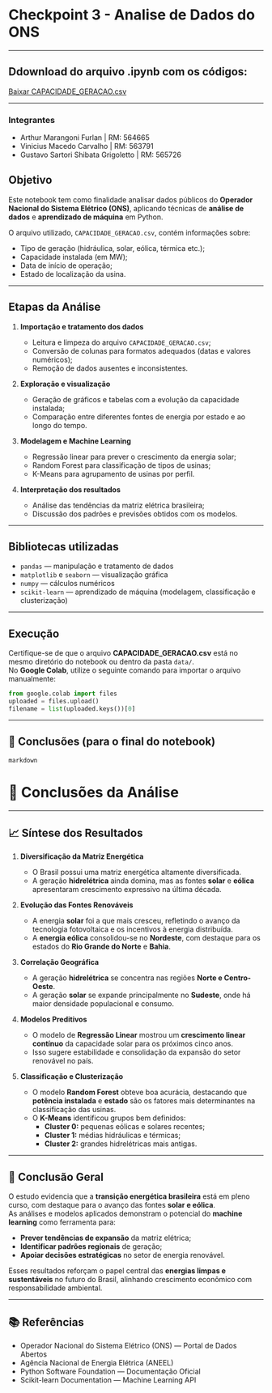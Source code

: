 # Checkpoint 3 - Analise de Dados do ONS

---
## Ddownload do arquivo .ipynb com os códigos:
[Baixar CAPACIDADE_GERACAO.csv](https://github.com/SEU_USUARIO/SEU_REPOSITORIO/raw/main/data/CAPACIDADE_GERACAO.csv)

---
### Integrantes
- Arthur Marangoni Furlan | RM: 564665
- Vinicius Macedo Carvalho | RM: 563791
- Gustavo Sartori Shibata Grigoletto | RM: 565726

## Objetivo
Este notebook tem como finalidade analisar dados públicos do **Operador Nacional do Sistema Elétrico (ONS)**, aplicando técnicas de **análise de dados** e **aprendizado de máquina** em Python.

O arquivo utilizado, `CAPACIDADE_GERACAO.csv`, contém informações sobre:
- Tipo de geração (hidráulica, solar, eólica, térmica etc.);
- Capacidade instalada (em MW);
- Data de início de operação;
- Estado de localização da usina.

---

## Etapas da Análise
1. **Importação e tratamento dos dados**  
   - Leitura e limpeza do arquivo `CAPACIDADE_GERACAO.csv`;  
   - Conversão de colunas para formatos adequados (datas e valores numéricos);  
   - Remoção de dados ausentes e inconsistentes.

2. **Exploração e visualização**  
   - Geração de gráficos e tabelas com a evolução da capacidade instalada;  
   - Comparação entre diferentes fontes de energia por estado e ao longo do tempo.

3. **Modelagem e Machine Learning**  
   - Regressão linear para prever o crescimento da energia solar;  
   - Random Forest para classificação de tipos de usinas;  
   - K-Means para agrupamento de usinas por perfil.

4. **Interpretação dos resultados**  
   - Análise das tendências da matriz elétrica brasileira;  
   - Discussão dos padrões e previsões obtidos com os modelos.

---

## Bibliotecas utilizadas
- `pandas` — manipulação e tratamento de dados  
- `matplotlib` e `seaborn` — visualização gráfica  
- `numpy` — cálculos numéricos  
- `scikit-learn` — aprendizado de máquina (modelagem, classificação e clusterização)

---

## Execução
Certifique-se de que o arquivo **CAPACIDADE_GERACAO.csv** está no mesmo diretório do notebook ou dentro da pasta `data/`.  
No **Google Colab**, utilize o seguinte comando para importar o arquivo manualmente:

```python
from google.colab import files
uploaded = files.upload()
filename = list(uploaded.keys())[0]
```


---

## 🧩 **Conclusões (para o final do notebook)**

```markdown```
# 🧩 Conclusões da Análise

---

## 📈 Síntese dos Resultados

1. **Diversificação da Matriz Energética**
   - O Brasil possui uma matriz energética altamente diversificada.
   - A geração **hidrelétrica** ainda domina, mas as fontes **solar** e **eólica** apresentaram crescimento expressivo na última década.

2. **Evolução das Fontes Renováveis**
   - A energia **solar** foi a que mais cresceu, refletindo o avanço da tecnologia fotovoltaica e os incentivos à energia distribuída.
   - A **energia eólica** consolidou-se no **Nordeste**, com destaque para os estados do **Rio Grande do Norte** e **Bahia**.

3. **Correlação Geográfica**
   - A geração **hidrelétrica** se concentra nas regiões **Norte e Centro-Oeste**.  
   - A geração **solar** se expande principalmente no **Sudeste**, onde há maior densidade populacional e consumo.

4. **Modelos Preditivos**
   - O modelo de **Regressão Linear** mostrou um **crescimento linear contínuo** da capacidade solar para os próximos cinco anos.  
   - Isso sugere estabilidade e consolidação da expansão do setor renovável no país.

5. **Classificação e Clusterização**
   - O modelo **Random Forest** obteve boa acurácia, destacando que **potência instalada** e **estado** são os fatores mais determinantes na classificação das usinas.  
   - O **K-Means** identificou grupos bem definidos:
     - **Cluster 0:** pequenas eólicas e solares recentes;  
     - **Cluster 1:** médias hidráulicas e térmicas;  
     - **Cluster 2:** grandes hidrelétricas mais antigas.

---

## 🌿 Conclusão Geral
O estudo evidencia que a **transição energética brasileira** está em pleno curso, com destaque para o avanço das fontes **solar e eólica**.  
As análises e modelos aplicados demonstram o potencial do **machine learning** como ferramenta para:
- **Prever tendências de expansão** da matriz elétrica;  
- **Identificar padrões regionais** de geração;  
- **Apoiar decisões estratégicas** no setor de energia renovável.

Esses resultados reforçam o papel central das **energias limpas e sustentáveis** no futuro do Brasil, alinhando crescimento econômico com responsabilidade ambiental.

---

## 📚 Referências
- Operador Nacional do Sistema Elétrico (ONS) — Portal de Dados Abertos  
- Agência Nacional de Energia Elétrica (ANEEL)  
- Python Software Foundation — Documentação Oficial  
- Scikit-learn Documentation — Machine Learning API  
